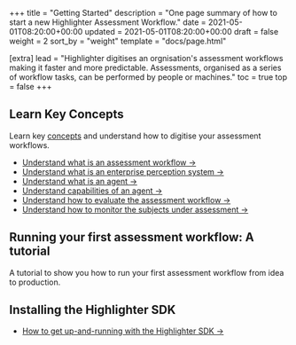 +++
title = "Getting Started"
description = "One page summary of how to start a new Highlighter Assessment Workflow."
date = 2021-05-01T08:20:00+00:00
updated = 2021-05-01T08:20:00+00:00
draft = false
weight = 2
sort_by = "weight"
template = "docs/page.html"

[extra]
lead = "Highlighter digitises an orgnisation's assessment workflows making it faster and more predictable. Assessments, organised as a series of workflow tasks, can be performed by people or machines."
toc = true
top = false
+++

## Learn Key Concepts

Learn key [concepts](../../concepts/core-system/introduction/) and understand how to digitise your assessment workflows.

* [Understand what is an assessment workflow →](../../concepts/core-system/assessment-workflow/)
* [Understand what is an enterprise perception system →](../../concepts/core-system/enterprise-perception-system/)
* [Understand what is an agent →](../../concepts/agents-and-capabilities/agents/)
* [Understand capabilities of an agent →](../../concepts/agents-and-capabilities/capabilities/)
* [Understand how to evaluate the assessment workflow →](../../concepts/operations/evaluation/)
* [Understand how to monitor the subjects under assessment →](../../concepts/operations/monitoring/)

## Running your first assessment workflow: A tutorial

A tutorial to show you how to run your first assessment workflow from idea to production.

## Installing the Highlighter SDK

* [How to get up-and-running with the Highlighter SDK →](../../reference/sdk/getting-started-with-highlighter-sdk/)
